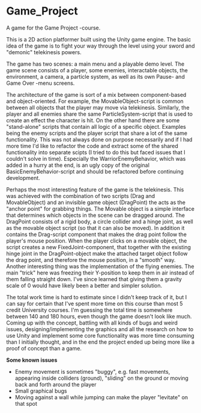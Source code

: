 # Game_Project

A game for the Game Project -course.

This is a 2D action platformer built using the Unity game engine. The basic idea of the game is to fight your way through the level using your sword and "demonic" telekinesis powers.

The game has two scenes: a main menu and a playable demo level.
The game scene consists of a player, some enemies, interactable objects, the environment, a camera, a particle system, as well as its own Pause- and Game Over -menu screens.

The architecture of the game is sort of a mix between component-based and object-oriented. For example, the MovableObject-script is common between all objects that the player may move via telekinesis.
Similarly, the player and all enemies share the same ParticleSystem-script that is used to create an effect the character is hit. On the other hand there are some "stand-alone" scripts that contain all logic of a specific object.
Examples being the enemy scripts and the player script that share a lot of the same functionality. This was not always done on purpose necessarily and if I had more time I'd like to refactor the code and extract some of the shared functionality into separate scipts (I tried to do this but faced issues that I couldn't solve in time).
Especially the WarriorEnemyBehavior, which was added in a hurry at the end, is an ugly copy of the original BasicEnemyBehavior-script and should be refactored before continuing development.

Perhaps the most interesting feature of the game is the telekinesis. This was achieved with the combination of two scripts (Drag and MovableObject) and an invisible game object (DragPoint) the acts as the "anchor point" for grabbing things.
The Movable object is a simple interface that determines which objects in the scene can be dragged around. The DragPoint consists of a rigid body, a circle collider and a hinge joint, as well as the movable object script (so that it can also be moved).
In addition it contains the Drag-script component that makes the drag point follow the player's mouse position. When the player clicks on a movable object, the script creates a new FixedJoint-component, that together with the existing hinge joint in the DragPoint-object make the attached target object follow the drag point, and therefore the mouse position, in a "smooth" way.
Another interesting thing was the implementation of the flying enemies. The main "trick" here was freezing their Y-position to keep them in air instead of them falling straight down. I've since learned that giving them a gravity scale of 0 would have likely been a better and simpler solution.

The total work time is hard to estimate since I didn't keep track of it, but I can say for certain that I've spent more time on this course than most 5 credit University courses. I'm guessing the total time is somewhere between 140 and 180 hours, even though the game doesn't look like much.
Coming up with the concept, battling with all kinds of bugs and weird issues, designing/implementing the graphics and all the research on how to use Unity and implement some core functionality was more time consuming than I initially thought, and in the end the project ended up being more like a proof of concept than a game.


**Some known issues**
<ul>
<li>Enemy movement is sometimes "buggy", e.g. fast movements, appearing inside colliders (ground), "sliding" on the ground or moving back and forth around the player</li>
<li>Small graphical bugs</li>
<li>Moving against a wall while jumping can make the player "levitate" on that spot</li>
</ul>
